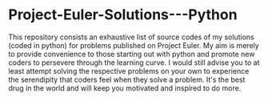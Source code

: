 # Project-Euler-Solutions---Python
This repository consists an exhaustive list of source codes of my solutions (coded in python) for problems published on Project Euler. My aim is merely to provide convenience to those starting out with python and promote new coders to persevere through the learning curve. I would still advise you to at least attempt solving the respective problems on your own to experience the serendipity that coders feel when they solve a problem. It's the best drug in the world and will keep you motivated and inspired to do more.
